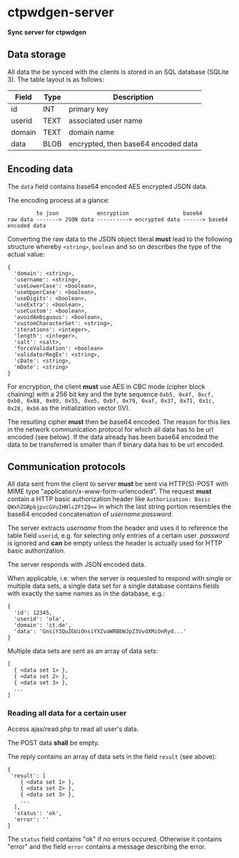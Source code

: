 # ctpwdgen-server

**Sync server for ctpwdgen**


## Data storage

All data the be synced with the clients is stored in an SQL database (SQLite 3).
The table layout is as follows:

Field  | Type | Description
------ | ---- | -----------
id     | INT  | primary key
userid | TEXT | associated user name
domain | TEXT | domain name
data   | BLOB | encrypted, then base64 encoded data

## Encoding data

The `data` field contains base64 encoded AES encrypted JSON data.

The encoding process at a glance:

```
         to json            encryption                 base64 
raw data -------> JSON data ----------> encrypted data ------> base64 encoded data
```

Converting the raw data to the JSON object literal **must** lead to the following structure whereby `<string>`, `boolean` and so on describes the type of the actual value:

```
{
  'domain': <string>,
  'username': <string>,
  'useLowerCase': <boolean>,
  'useUpperCase': <boolean>,
  'useDigits': <boolean>,
  'useExtra': <boolean>,
  'useCustom': <boolean>,
  'avoidAmbiguous': <boolean>,
  'customCharacterSet': <string>,
  'iterations': <integer>,
  'length': <integer>,
  'salt': <salt>,
  'forceValidation': <boolean>
  'validatorRegEx': <string>,
  'cDate': <string>,
  'mDate': <string>
}
```

For encryption, the client **must** use AES in CBC mode (cipher block chaining) with a 256 bit key and the byte sequence `0xb5, 0x4f, 0xcf, 0xb0, 0x88, 0x09, 0x55, 0xe5, 0xbf, 0x79, 0xaf, 0x37, 0x71, 0x1c, 0x28, 0xb6` as the initialization vector (IV).

The resulting cipher **must** then be base64 encoded. The reason for this lies in the network communication protocol for which all data has to be url encoded (see below). If the data already has been base64 encoded the data to be transferred is smaller than if binary data has to be url encoded.



## Communication protocols

All data sent from the client to server **must** be sent via HTTP(S)-POST with MIME type "application/x-www-form-urlencoded". The request **must** contain a HTTP basic authorization header like `Authorization: Basic QWxhZGRpbjpvcGVuIHNlc2FtZQ==` in which the last string portion resembles the base64 encoded concatenation of _username_:_password_.

The server extracts _username_ from the header and uses it to reference the table field `userid`, e.g. for selecting only entries of a certain user. _password_ is ignored and **can** be empty unless the header is actually used for HTTP basic authorization.

The server responds with JSON encoded data. 

When applicable, i.e. when the server is requested to respond with single or multiple data sets, a single data set for a single database contains fields with exactly the same names as in the database, e.g.:

```
{
  'id': 12345,
  'userid': 'ola',
  'domain': 'ct.de',
  'data': 'GnsiY3QuZGUiOnsiYXZvaWRBbWJpZ3VvdXMiOnRyd...'
}
```

Multiple data sets are sent as an array of data sets:

```
[
  { <data set 1> },
  { <data set 2> },
  { <data set 3> },
  ...
]
```

### Reading all data for a certain user

Access ajax/read.php to read all user's data.

The POST data **shall** be empty.

The reply contains an array of data sets in the field `result` (see above):

```
{
 'result': [
    { <data set 1> },
    { <data set 2> },
    { <data set 3> },
    ...
  ],
  'status': 'ok',
  'error': ''
}
```

The `status` field contains "ok" if no errors occured. Otherwise it contains "error" and the field `error` contains a message describing the error.


